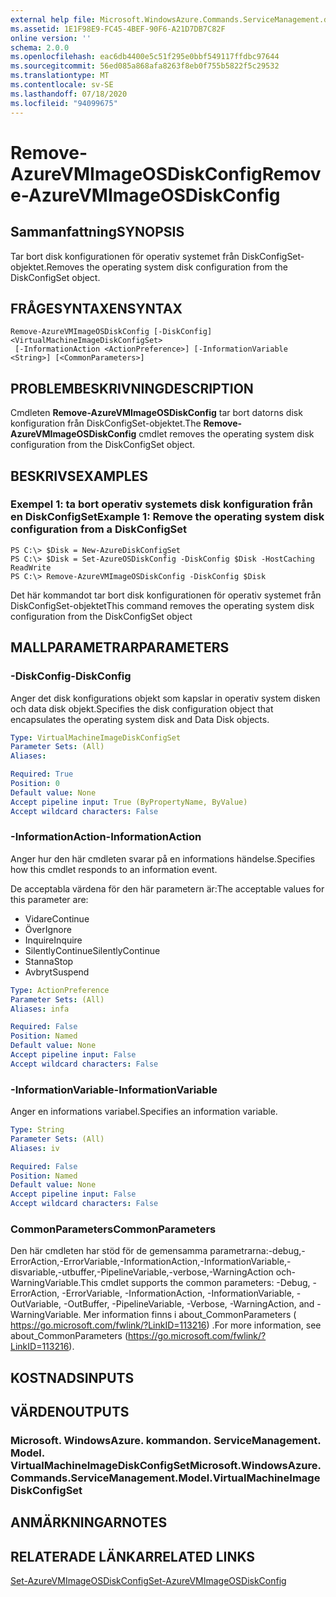 ```yaml
---
external help file: Microsoft.WindowsAzure.Commands.ServiceManagement.dll-Help.xml
ms.assetid: 1E1F98E9-FC45-4BEF-90F6-A21D7DB7C82F
online version: ''
schema: 2.0.0
ms.openlocfilehash: eac6db4400e5c51f295e0bbf549117ffdbc97644
ms.sourcegitcommit: 56ed085a868afa8263f8eb0f755b5822f5c29532
ms.translationtype: MT
ms.contentlocale: sv-SE
ms.lasthandoff: 07/18/2020
ms.locfileid: "94099675"
---
```

# <span data-ttu-id="83298-101">Remove-AzureVMImageOSDiskConfig</span><span class="sxs-lookup"><span data-stu-id="83298-101">Remove-AzureVMImageOSDiskConfig</span></span>

## <span data-ttu-id="83298-102">Sammanfattning</span><span class="sxs-lookup"><span data-stu-id="83298-102">SYNOPSIS</span></span>
<span data-ttu-id="83298-103">Tar bort disk konfigurationen för operativ systemet från DiskConfigSet-objektet.</span><span class="sxs-lookup"><span data-stu-id="83298-103">Removes the operating system disk configuration from the DiskConfigSet object.</span></span>

## <span data-ttu-id="83298-104">FRÅGESYNTAXEN</span><span class="sxs-lookup"><span data-stu-id="83298-104">SYNTAX</span></span>

```
Remove-AzureVMImageOSDiskConfig [-DiskConfig] <VirtualMachineImageDiskConfigSet>
 [-InformationAction <ActionPreference>] [-InformationVariable <String>] [<CommonParameters>]
```

## <span data-ttu-id="83298-105">PROBLEMBESKRIVNING</span><span class="sxs-lookup"><span data-stu-id="83298-105">DESCRIPTION</span></span>
<span data-ttu-id="83298-106">Cmdleten **Remove-AzureVMImageOSDiskConfig** tar bort datorns disk konfiguration från DiskConfigSet-objektet.</span><span class="sxs-lookup"><span data-stu-id="83298-106">The **Remove-AzureVMImageOSDiskConfig** cmdlet removes the operating system disk configuration from the DiskConfigSet object.</span></span>

## <span data-ttu-id="83298-107">BESKRIVS</span><span class="sxs-lookup"><span data-stu-id="83298-107">EXAMPLES</span></span>

### <span data-ttu-id="83298-108">Exempel 1: ta bort operativ systemets disk konfiguration från en DiskConfigSet</span><span class="sxs-lookup"><span data-stu-id="83298-108">Example 1: Remove the operating system disk configuration from a DiskConfigSet</span></span>
```
PS C:\> $Disk = New-AzureDiskConfigSet
PS C:\> $Disk = Set-AzureOSDiskConfig -DiskConfig $Disk -HostCaching ReadWrite
PS C:\> Remove-AzureVMImageOSDiskConfig -DiskConfig $Disk
```

<span data-ttu-id="83298-109">Det här kommandot tar bort disk konfigurationen för operativ systemet från DiskConfigSet-objektet</span><span class="sxs-lookup"><span data-stu-id="83298-109">This command removes the operating system disk configuration from the DiskConfigSet object</span></span>

## <span data-ttu-id="83298-110">MALLPARAMETRAR</span><span class="sxs-lookup"><span data-stu-id="83298-110">PARAMETERS</span></span>

### <span data-ttu-id="83298-111">-DiskConfig</span><span class="sxs-lookup"><span data-stu-id="83298-111">-DiskConfig</span></span>
<span data-ttu-id="83298-112">Anger det disk konfigurations objekt som kapslar in operativ system disken och data disk objekt.</span><span class="sxs-lookup"><span data-stu-id="83298-112">Specifies the disk configuration object that encapsulates the operating system disk and Data Disk objects.</span></span>

```yaml
Type: VirtualMachineImageDiskConfigSet
Parameter Sets: (All)
Aliases: 

Required: True
Position: 0
Default value: None
Accept pipeline input: True (ByPropertyName, ByValue)
Accept wildcard characters: False
```

### <span data-ttu-id="83298-113">-InformationAction</span><span class="sxs-lookup"><span data-stu-id="83298-113">-InformationAction</span></span>
<span data-ttu-id="83298-114">Anger hur den här cmdleten svarar på en informations händelse.</span><span class="sxs-lookup"><span data-stu-id="83298-114">Specifies how this cmdlet responds to an information event.</span></span>

<span data-ttu-id="83298-115">De acceptabla värdena för den här parametern är:</span><span class="sxs-lookup"><span data-stu-id="83298-115">The acceptable values for this parameter are:</span></span>

- <span data-ttu-id="83298-116">Vidare</span><span class="sxs-lookup"><span data-stu-id="83298-116">Continue</span></span>
- <span data-ttu-id="83298-117">Över</span><span class="sxs-lookup"><span data-stu-id="83298-117">Ignore</span></span>
- <span data-ttu-id="83298-118">Inquire</span><span class="sxs-lookup"><span data-stu-id="83298-118">Inquire</span></span>
- <span data-ttu-id="83298-119">SilentlyContinue</span><span class="sxs-lookup"><span data-stu-id="83298-119">SilentlyContinue</span></span>
- <span data-ttu-id="83298-120">Stanna</span><span class="sxs-lookup"><span data-stu-id="83298-120">Stop</span></span>
- <span data-ttu-id="83298-121">Avbryt</span><span class="sxs-lookup"><span data-stu-id="83298-121">Suspend</span></span>

```yaml
Type: ActionPreference
Parameter Sets: (All)
Aliases: infa

Required: False
Position: Named
Default value: None
Accept pipeline input: False
Accept wildcard characters: False
```

### <span data-ttu-id="83298-122">-InformationVariable</span><span class="sxs-lookup"><span data-stu-id="83298-122">-InformationVariable</span></span>
<span data-ttu-id="83298-123">Anger en informations variabel.</span><span class="sxs-lookup"><span data-stu-id="83298-123">Specifies an information variable.</span></span>

```yaml
Type: String
Parameter Sets: (All)
Aliases: iv

Required: False
Position: Named
Default value: None
Accept pipeline input: False
Accept wildcard characters: False
```

### <span data-ttu-id="83298-124">CommonParameters</span><span class="sxs-lookup"><span data-stu-id="83298-124">CommonParameters</span></span>
<span data-ttu-id="83298-125">Den här cmdleten har stöd för de gemensamma parametrarna:-debug,-ErrorAction,-ErrorVariable,-InformationAction,-InformationVariable,-disvariable,-utbuffer,-PipelineVariable,-verbose,-WarningAction och-WarningVariable.</span><span class="sxs-lookup"><span data-stu-id="83298-125">This cmdlet supports the common parameters: -Debug, -ErrorAction, -ErrorVariable, -InformationAction, -InformationVariable, -OutVariable, -OutBuffer, -PipelineVariable, -Verbose, -WarningAction, and -WarningVariable.</span></span> <span data-ttu-id="83298-126">Mer information finns i about_CommonParameters ( https://go.microsoft.com/fwlink/?LinkID=113216) .</span><span class="sxs-lookup"><span data-stu-id="83298-126">For more information, see about_CommonParameters (https://go.microsoft.com/fwlink/?LinkID=113216).</span></span>

## <span data-ttu-id="83298-127">KOSTNADS</span><span class="sxs-lookup"><span data-stu-id="83298-127">INPUTS</span></span>

## <span data-ttu-id="83298-128">VÄRDEN</span><span class="sxs-lookup"><span data-stu-id="83298-128">OUTPUTS</span></span>

### <span data-ttu-id="83298-129">Microsoft. WindowsAzure. kommandon. ServiceManagement. Model. VirtualMachineImageDiskConfigSet</span><span class="sxs-lookup"><span data-stu-id="83298-129">Microsoft.WindowsAzure.Commands.ServiceManagement.Model.VirtualMachineImageDiskConfigSet</span></span>

## <span data-ttu-id="83298-130">ANMÄRKNINGAR</span><span class="sxs-lookup"><span data-stu-id="83298-130">NOTES</span></span>

## <span data-ttu-id="83298-131">RELATERADE LÄNKAR</span><span class="sxs-lookup"><span data-stu-id="83298-131">RELATED LINKS</span></span>

[<span data-ttu-id="83298-132">Set-AzureVMImageOSDiskConfig</span><span class="sxs-lookup"><span data-stu-id="83298-132">Set-AzureVMImageOSDiskConfig</span></span>](./Set-AzureVMImageOSDiskConfig.md)


